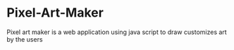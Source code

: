 # Pixel-Art-Maker
Pixel art maker is a web application using java script to draw customizes art by the users

